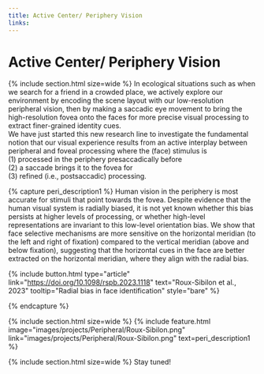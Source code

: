```yaml
---
title: Active Center/ Periphery Vision 
links:
---
```

# Active Center/ Periphery Vision 
{% include section.html
  size=wide %}
In ecological situations such as when we search for a friend in a crowded place, we actively explore our environment by encoding the scene layout with our low-resolution peripheral vision, then by making a saccadic eye movement to bring the high-resolution fovea onto the faces for more precise visual processing to extract finer-grained identity cues. <br> 
We have just started this new research line to investigate the fundamental notion that our visual experience results from an active interplay between peripheral and foveal processing where the (face) stimulus is <br> (1) processed in the periphery presaccadically before <br> (2) a saccade brings it to the fovea for <br> (3) refined (i.e., postsaccadic) processing.  

{% capture peri_description1 %}
Human vision in the periphery is most accurate for stimuli that point towards the fovea. Despite evidence that the human visual system is radially biased, it is not yet known whether this bias persists at higher levels of processing, or whether high-level representations are invariant to this low-level orientation bias. We show that face selective mechanisms are more sensitive on the horizontal meridian (to the left and right of fixation) compared to the vertical meridian (above and below fixation), suggesting that the horizontal cues in the face are better extracted on the horizontal meridian, where they align with the radial bias.

  {%
  include button.html
  type="article"
  link="https://doi.org/10.1098/rspb.2023.1118"
  text="Roux-Sibilon et al., 2023"
  tooltip="Radial bias in face identification"
  style="bare"
  %}
  
{% endcapture %}

{% include section.html
  size=wide %}
{%
  include feature.html
  image="images/projects/Peripheral/Roux-Sibilon.png"
  link="images/projects/Peripheral/Roux-Sibilon.png"
  text=peri_description1
%}

{% include section.html
  size=wide %}
  Stay tuned!
